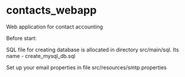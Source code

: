 # contacts_webapp
Web application for contact accounting


Before start:

SQL file for creating database is allocated in directory src/main/sql. Its name - create_mysql_db.sql

Set up your email properties in file src/resources/smtp.properties
